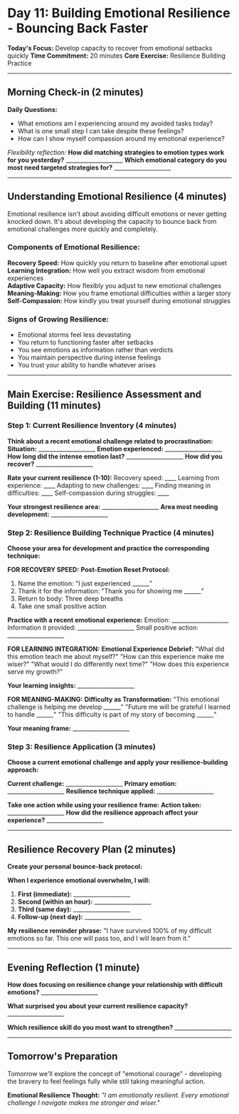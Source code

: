 # Day 11: Building Emotional Resilience - Bouncing Back Faster

**Today's Focus:** Develop capacity to recover from emotional setbacks quickly
**Time Commitment:** 20 minutes
**Core Exercise:** Resilience Building Practice

---

## Morning Check-in (2 minutes)

**Daily Questions:**
- What emotions am I experiencing around my avoided tasks today?
- What is one small step I can take despite these feelings?
- How can I show myself compassion around my emotional experience?

*Flexibility reflection:*
**How did matching strategies to emotion types work for you yesterday?** ____________________
**Which emotional category do you most need targeted strategies for?** ____________________

---

## Understanding Emotional Resilience (4 minutes)

Emotional resilience isn't about avoiding difficult emotions or never getting knocked down. It's about developing the capacity to bounce back from emotional challenges more quickly and completely.

### Components of Emotional Resilience:
**Recovery Speed:** How quickly you return to baseline after emotional upset
**Learning Integration:** How well you extract wisdom from emotional experiences  
**Adaptive Capacity:** How flexibly you adjust to new emotional challenges
**Meaning-Making:** How you frame emotional difficulties within a larger story
**Self-Compassion:** How kindly you treat yourself during emotional struggles

### Signs of Growing Resilience:
- Emotional storms feel less devastating
- You return to functioning faster after setbacks
- You see emotions as information rather than verdicts
- You maintain perspective during intense feelings
- You trust your ability to handle whatever arises

---

## Main Exercise: Resilience Assessment and Building (11 minutes)

### Step 1: Current Resilience Inventory (4 minutes)

**Think about a recent emotional challenge related to procrastination:**
**Situation:** ____________________
**Emotion experienced:** ____________________
**How long did the intense emotion last?** ____________________
**How did you recover?** ____________________

**Rate your current resilience (1-10):**
Recovery speed: ____
Learning from experience: ____
Adapting to new challenges: ____
Finding meaning in difficulties: ____
Self-compassion during struggles: ____

**Your strongest resilience area:** ____________________
**Area most needing development:** ____________________

### Step 2: Resilience Building Technique Practice (4 minutes)

**Choose your area for development and practice the corresponding technique:**

**FOR RECOVERY SPEED:**
**Post-Emotion Reset Protocol:**
1. Name the emotion: "I just experienced ______"
2. Thank it for the information: "Thank you for showing me ______"
3. Return to body: Three deep breaths
4. Take one small positive action

**Practice with a recent emotional experience:**
Emotion: ____________________
Information it provided: ____________________
Small positive action: ____________________

**FOR LEARNING INTEGRATION:**
**Emotional Experience Debrief:**
"What did this emotion teach me about myself?"
"How can this experience make me wiser?"
"What would I do differently next time?"
"How does this experience serve my growth?"

**Your learning insights:** ____________________

**FOR MEANING-MAKING:**
**Difficulty as Transformation:**
"This emotional challenge is helping me develop ______"
"Future me will be grateful I learned to handle ______"
"This difficulty is part of my story of becoming ______"

**Your meaning frame:** ____________________

### Step 3: Resilience Application (3 minutes)

**Choose a current emotional challenge and apply your resilience-building approach:**

**Current challenge:** ____________________
**Primary emotion:** ____________________
**Resilience technique applied:** ____________________

**Take one action while using your resilience frame:**
**Action taken:** ____________________
**How did the resilience approach affect your experience?** ____________________

---

## Resilience Recovery Plan (2 minutes)

**Create your personal bounce-back protocol:**

**When I experience emotional overwhelm, I will:**
1. **First (immediate):** ____________________
2. **Second (within an hour):** ____________________  
3. **Third (same day):** ____________________
4. **Follow-up (next day):** ____________________

**My resilience reminder phrase:**
"I have survived 100% of my difficult emotions so far. This one will pass too, and I will learn from it."

---

## Evening Reflection (1 minute)

**How does focusing on resilience change your relationship with difficult emotions?** ____________________

**What surprised you about your current resilience capacity?** ____________________

**Which resilience skill do you most want to strengthen?** ____________________

---

## Tomorrow's Preparation
Tomorrow we'll explore the concept of "emotional courage" - developing the bravery to feel feelings fully while still taking meaningful action.

**Emotional Resilience Thought:**
*"I am emotionally resilient. Every emotional challenge I navigate makes me stronger and wiser."*